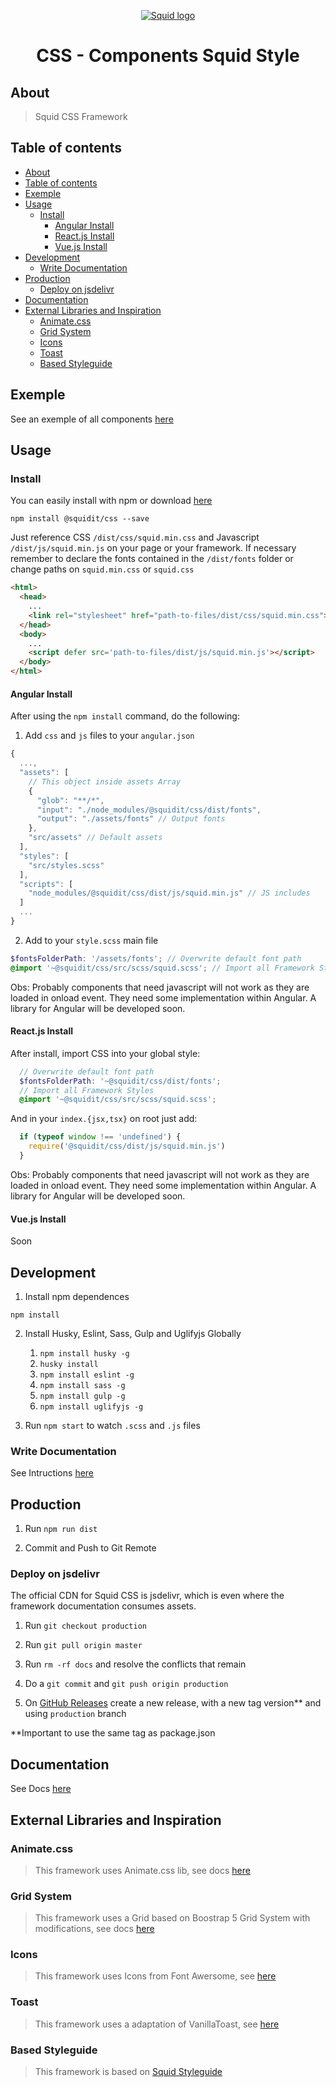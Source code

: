 <p align="center">
  <a href="https://squidit.com.br" target='_blank'>
    <img src="https://squidit.com.br/wp-content/themes/squid/assets/img/logo.svg" alt="Squid logo">
  </a>
</p>

<h1 align="center">CSS - Components Squid Style</h1>

## About

> Squid CSS Framework

## Table of contents

- [About](#about)
- [Table of contents](#table-of-contents)
- [Exemple](#exemple)
- [Usage](#usage)
  - [Install](#install)
    - [Angular Install](#angular-install)
    - [React.js Install](#reactjs-install)
    - [Vue.js Install](#vuejs-install)
- [Development](#development)
  - [Write Documentation](#write-documentation)
- [Production](#production)
  - [Deploy on jsdelivr](#deploy-on-jsdelivr)
- [Documentation](#documentation)
- [External Libraries and Inspiration](#external-libraries-and-inspiration)
  - [Animate.css](#animatecss)
  - [Grid System](#grid-system)
  - [Icons](#icons)
  - [Toast](#toast)
  - [Based Styleguide](#based-styleguide)

## Exemple

See an exemple of all components [here](https://squidit.github.io/css/)

## Usage

### Install

You can easily install with npm or download [here](https://github.com/squidit/css/releases)

`npm install @squidit/css --save`

Just reference CSS `/dist/css/squid.min.css` and Javascript `/dist/js/squid.min.js` on your page or your framework.
If necessary remember to declare the fonts contained in the `/dist/fonts` folder or change paths on `squid.min.css` or `squid.css`

```html
<html>
  <head>
    ...
    <link rel="stylesheet" href="path-to-files/dist/css/squid.min.css">
  </head>
  <body>
    ...
    <script defer src='path-to-files/dist/js/squid.min.js'></script>
  </body>
</html>
```

#### Angular Install

After using the `npm install` command, do the following:

1. Add `css` and `js` files to your `angular.json`
```js
{
  ...,
  "assets": [
    // This object inside assets Array
    {
      "glob": "**/*",
      "input": "./node_modules/@squidit/css/dist/fonts",
      "output": "./assets/fonts" // Output fonts
    },
    "src/assets" // Default assets
  ],
  "styles": [
    "src/styles.scss"
  ],
  "scripts": [
    "node_modules/@squidit/css/dist/js/squid.min.js" // JS includes
  ]
  ...
}
```

2. Add to your `style.scss` main file
```scss
$fontsFolderPath: '/assets/fonts'; // Overwrite default font path
@import '~@squidit/css/src/scss/squid.scss'; // Import all Framework Styles
```

Obs: Probably components that need javascript will not work as they are loaded in onload event. They need some implementation within Angular.
A library for Angular will be developed soon.

#### React.js Install

After install, import CSS into your global style:

```scss
  // Overwrite default font path
  $fontsFolderPath: '~@squidit/css/dist/fonts';
  // Import all Framework Styles
  @import '~@squidit/css/src/scss/squid.scss';
```

And in your `index.{jsx,tsx}` on root just add:

```js
  if (typeof window !== 'undefined') {
    require('@squidit/css/dist/js/squid.min.js')
  }
```

Obs: Probably components that need javascript will not work as they are loaded in onload event. They need some implementation within Angular.
A library for Angular will be developed soon.

#### Vue.js Install

Soon

## Development

1. Install npm dependences

`npm install`

2. Install Husky, Eslint, Sass, Gulp and Uglifyjs Globally
    1. `npm install husky -g`
    2. `husky install`
    3. `npm install eslint -g`
    4. `npm install sass -g`
    5. `npm install gulp -g`
    6. `npm install uglifyjs -g`

3. Run `npm start` to watch `.scss` and `.js` files

### Write Documentation

See Intructions [here](https://github.com/squidit/css/blob/master/src/docs/README.md)

## Production

1. Run `npm run dist`

2. Commit and Push to Git Remote

### Deploy on jsdelivr

The official CDN for Squid CSS is jsdelivr, which is even where the framework documentation consumes assets.

1. Run `git checkout production`

2. Run `git pull origin master`

3. Run `rm -rf docs` and resolve the conflicts that remain

4. Do a `git commit` and `git push origin production`

5. On [GitHub Releases](https://github.com/squidit/css/releases) create a new release, with a new tag version** and using `production` branch

**Important to use the same tag as package.json
## Documentation

See Docs [here](https://css.squidit.com.br)

## External Libraries and Inspiration

### Animate.css

> This framework uses Animate.css lib, see docs [here](https://animate.style/)

### Grid System

> This framework uses a Grid based on Boostrap 5 Grid System with modifications, see docs [here](https://getbootstrap.com/docs/5.0/)

### Icons

> This framework uses Icons from Font Awersome, see [here](https://fontawesome.com/)

### Toast

> This framework uses a adaptation of VanillaToast, see [here](https://github.com/talsu/vanilla-toast)

### Based Styleguide

> This framework is based on [Squid Styleguide](https://www.figma.com/file/jgIT00DpxPCgaFwxlN7BZv/PADRONIZA%C3%87%C3%83O?node-id=0%3A1)
